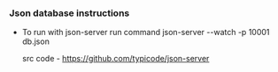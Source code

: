 ### Json database instructions
  - To run with json-server run command
    json-server --watch -p 10001 db.json 

    src code - https://github.com/typicode/json-server